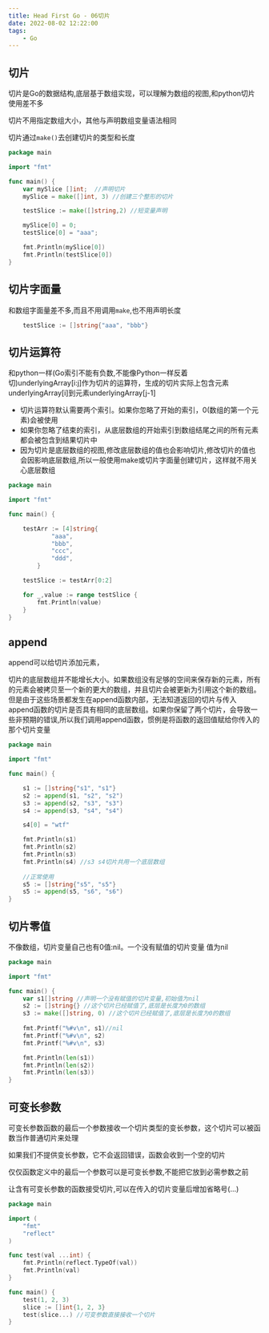 ```yaml
---
title: Head First Go - 06切片
date: 2022-08-02 12:22:00
tags:
    - Go
---
```


## 切片
切片是Go的数据结构,底层基于数组实现，可以理解为数组的视图,和python切片使用差不多

切片不用指定数组大小，其他与声明数组变量语法相同

切片通过`make()`去创建切片的类型和长度

```go
package main

import "fmt"

func main() {
	var mySlice []int;	//声明切片
	mySlice = make([]int, 3) //创建三个整形的切片

	testSlice := make([]string,2) //短变量声明

	mySlice[0] = 0;
	testSlice[0] = "aaa";

	fmt.Println(mySlice[0])
	fmt.Println(testSlice[0])
}

```

## 切片字面量
和数组字面量差不多,而且不用调用`make`,也不用声明长度
```go
	testSlice := []string{"aaa", "bbb"}
```
## 切片运算符
和python一样(Go索引不能有负数,不能像Python一样反着切)underlyingArray[i:j]作为切片的运算符，生成的切片实际上包含元素underlyingArray[i]到元素underlyingArray[j-1]

- 切片运算符默认需要两个索引。如果你忽略了开始的索引，0(数组的第一个元素)会被使用
- 如果你忽略了结束的索引，从底层数组的开始索引到数组结尾之间的所有元素都会被包含到结果切片中
- 因为切片是底层数组的视图,修改底层数组的值也会影响切片,修改切片的值也会因影响底层数组,所以一般使用make或切片字面量创建切片，这样就不用关心底层数组

```go
package main

import "fmt"

func main() {

	testArr := [4]string{
			"aaa",
			"bbb",
			"ccc",
			"ddd",
		}

	testSlice := testArr[0:2]

	for _,value := range testSlice {
		fmt.Println(value)
	}
}
```
## append
append可以给切片添加元素，

切片的底层数组并不能增长大小。如果数组没有足够的空间来保存新的元素，所有的元素会被拷贝至一个新的更大的数组，并且切片会被更新为引用这个新的数组。但是由于这些场景都发生在append函数内部，无法知道返回的切片与传入append函数的切片是否具有相同的底层数组。如果你保留了两个切片，会导致一些非预期的错误,所以我们调用append函数，惯例是将函数的返回值赋给你传入的那个切片变量

```go
package main

import "fmt"

func main() {

	s1 := []string{"s1", "s1"}		
	s2 := append(s1, "s2", "s2")
	s3 := append(s2, "s3", "s3")
	s4 := append(s3, "s4", "s4")

	s4[0] = "wtf"

	fmt.Println(s1)
	fmt.Println(s2)
	fmt.Println(s3)
	fmt.Println(s4) //s3 s4切片共用一个底层数组
	
	//正常使用
	s5 := []string{"s5", "s5"}
	s5 := append(s5, "s6", "s6")
}
```
## 切片零值
不像数组，切片变量自己也有0值:nil。一个没有赋值的切片变量 值为nil

```go
package main

import "fmt"

func main() {
	var s1[]string //声明一个没有赋值的切片变量,初始值为nil
	s2 := []string{} //这个切片已经赋值了,底层是长度为0的数组
	s3 := make([]string, 0) //这个切片已经赋值了,底层是长度为0的数组
	
	fmt.Printf("%#v\n", s1)//nil
	fmt.Printf("%#v\n", s2) 
	fmt.Printf("%#v\n", s3) 

	fmt.Println(len(s1))
	fmt.Println(len(s2))
	fmt.Println(len(s3))
}
```

## 可变长参数
可变长参数函数的最后一个参数接收一个切片类型的变长参数，这个切片可以被函数当作普通切片来处理

如果我们不提供变长参数，它不会返回错误，函数会收到一个空的切片

仅仅函数定义中的最后一个参数可以是可变长参数,不能把它放到必需参数之前

让含有可变长参数的函数接受切片,可以在传入的切片变量后增加省略号(...)

```go
package main

import (
	"fmt"
	"reflect"
)

func test(val ...int) {
	fmt.Println(reflect.TypeOf(val))
	fmt.Println(val)
}

func main() {
	test(1, 2, 3)
	slice := []int{1, 2, 3}
	test(slice...) //可变参数直接接收一个切片
}
```